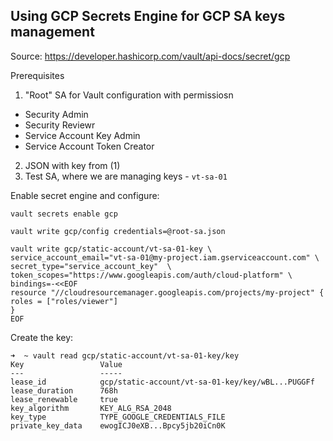 ## Using GCP Secrets Engine for GCP SA keys management

Source: https://developer.hashicorp.com/vault/api-docs/secret/gcp 

Prerequisites  
1. "Root" SA for Vault configuration with permissiosn  
* Security Admin
* Security Reviewr
* Service Account Key Admin
* Service Account Token Creator

2. JSON with key from (1)
3. Test SA, where we are managing keys - `vt-sa-01`

Enable secret engine and configure:  
```
vault secrets enable gcp
```
```
vault write gcp/config credentials=@root-sa.json
```
```
vault write gcp/static-account/vt-sa-01-key \
service_account_email="vt-sa-01@my-project.iam.gserviceaccount.com" \
secret_type="service_account_key"  \
token_scopes="https://www.googleapis.com/auth/cloud-platform" \
bindings=-<<EOF
resource "//cloudresourcemanager.googleapis.com/projects/my-project" {
roles = ["roles/viewer"]
}
EOF
```
Create the key:  
```
➜  ~ vault read gcp/static-account/vt-sa-01-key/key
Key                 Value
---                 -----
lease_id            gcp/static-account/vt-sa-01-key/key/wBL...PUGGFf
lease_duration      768h
lease_renewable     true
key_algorithm       KEY_ALG_RSA_2048
key_type            TYPE_GOOGLE_CREDENTIALS_FILE
private_key_data    ewogICJ0eXB...Bpcy5jb20iCn0K
```